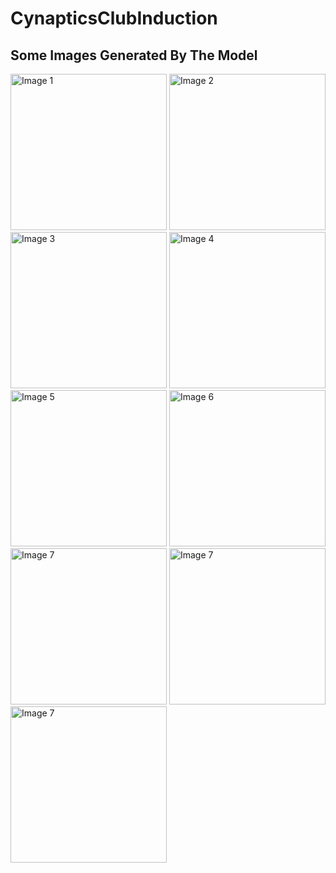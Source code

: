 # CynapticsClubInduction

## Some Images Generated By The Model
<img src="https://github.com/user-attachments/assets/802e7146-4a5e-4895-b076-f9494ca83c64" alt="Image 1" width="250"/>
<img src="https://github.com/user-attachments/assets/7fc9bed4-9b2b-4f96-8df9-e204f848a93b" alt="Image 2" width="250"/>
<img src="https://github.com/user-attachments/assets/d0ab037d-4b89-4d7d-869d-5c1d0806fdc6" alt="Image 3" width="250"/>
<img src="https://github.com/user-attachments/assets/70f1c133-bd63-44e7-8d44-bf572c372eed" alt="Image 4" width="250"/>
<img src="https://github.com/user-attachments/assets/8b94d11b-5157-45c6-84ce-c2d64c9eb594" alt="Image 5" width="250"/>
<img src="https://github.com/user-attachments/assets/248dfc5d-8eee-49d9-8a39-51fa45eccd23" alt="Image 6" width="250"/>
<img src="https://github.com/user-attachments/assets/5e710f4f-e137-4ff5-b512-240830133d83" alt="Image 7" width="250"/>
<img src="https://github.com/user-attachments/assets/522ff777-824d-4981-a506-7abb54af1943" alt="Image 7" width="250"/>
<img src="https://github.com/user-attachments/assets/71fc90b8-859b-4869-8bfa-af36f9e517cf" alt="Image 7" width="250"/>

